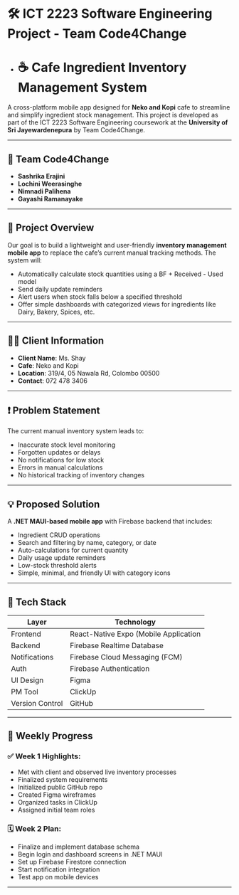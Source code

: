 # 🛠️ ICT 2223 Software Engineering Project - Team Code4Change

- # ☕ Cafe Ingredient Inventory Management System

A cross-platform mobile app designed for **Neko and Kopi** cafe to streamline and simplify ingredient stock management. This project is developed as part of the ICT 2223 Software Engineering coursework at the **University of Sri Jayewardenepura** by Team Code4Change.

---

## 👥 Team Code4Change

- **Sashrika Erajini** 
- **Lochini Weerasinghe** 
- **Nimnadi Palihena** 
- **Gayashi Ramanayake** 
---

## 📌 Project Overview

Our goal is to build a lightweight and user-friendly **inventory management mobile app** to replace the cafe’s current manual tracking methods. The system will:
- Automatically calculate stock quantities using a BF + Received - Used model
- Send daily update reminders
- Alert users when stock falls below a specified threshold
- Offer simple dashboards with categorized views for ingredients like Dairy, Bakery, Spices, etc.

---

## 🧑‍💼 Client Information

- **Client Name**: Ms. Shay  
- **Cafe**: Neko and Kopi  
- **Location**: 319/4, 05 Nawala Rd, Colombo 00500  
- **Contact**: 072 478 3406  

---

## ❗ Problem Statement

The current manual inventory system leads to:

- Inaccurate stock level monitoring  
- Forgotten updates or delays  
- No notifications for low stock  
- Errors in manual calculations  
- No historical tracking of inventory changes  

---

## 💡 Proposed Solution

A **.NET MAUI-based mobile app** with Firebase backend that includes:

- Ingredient CRUD operations  
- Search and filtering by name, category, or date  
- Auto-calculations for current quantity  
- Daily usage update reminders  
- Low-stock threshold alerts  
- Simple, minimal, and friendly UI with category icons  

---

## 🧰 Tech Stack

| Layer         | Technology                             |
|---------------|---------------------------             |
| Frontend      | React-Native Expo (Mobile Application  |
| Backend       | Firebase Realtime Database             |
| Notifications | Firebase Cloud Messaging (FCM)         |
| Auth          | Firebase Authentication                |
| UI Design     | Figma                                  |
| PM Tool       | ClickUp                                |
| Version Control | GitHub                               |

---

## 📆 Weekly Progress

### ✅ Week 1 Highlights:
- Met with client and observed live inventory processes  
- Finalized system requirements  
- Initialized public GitHub repo  
- Created Figma wireframes  
- Organized tasks in ClickUp  
- Assigned initial team roles

### 🗓️ Week 2 Plan:
- Finalize and implement database schema  
- Begin login and dashboard screens in .NET MAUI  
- Set up Firebase Firestore connection  
- Start notification integration  
- Test app on mobile devices  

---



